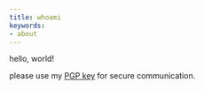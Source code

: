 ```yaml
---
title: whoami
keywords:
- about
---
```


hello, world!

please use my <a href="res/pgp.asc">PGP key</a> for secure communication.
